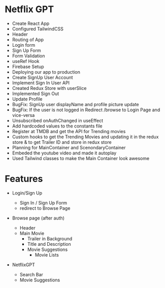 # Netflix GPT

- Create React App
- Configured TailwindCSS
- Header
- Routing of App
- Login form
- Sign Up Form
- Form Validation
- useRef Hook
- Firebase Setup
- Deploying our app to production
- Create SignUp User Account
- Implement Sign In User API
- Created Redux Store with userSlice
- Implemented Sign Out
- Update Profile
- BugFix: SignUp user displayName and profile picture update
- BugFix: If the user is not logged in Redirect /browse to Login Page and vice-versa
- Unsubscribed onAuthChanged in useEffect
- Add hardcoded values to the constants file
- Register at TMDB and get the API for Trending movies
- Custom hooks to get the Trending Movies and updating it in the redux store & to get Trailer ID and store in redux store
- Planning for MainContainer and ScenondaryContainer
- Embeded the youtube video and made it autoplay
- Used Tailwind classes to make the Main Container look awesome



# Features

- Login/Sign Up
    - Sign In / Sign Up Form
    - redirect to Browse Page

- Browse page (after auth)
    - Header
    - Main Movie
        - Trailer in Background
        - Title and Description
        - Movie Suggestions
            - Movie Lists

- NetflixGPT
    - Search Bar
    - Movie Suggestions